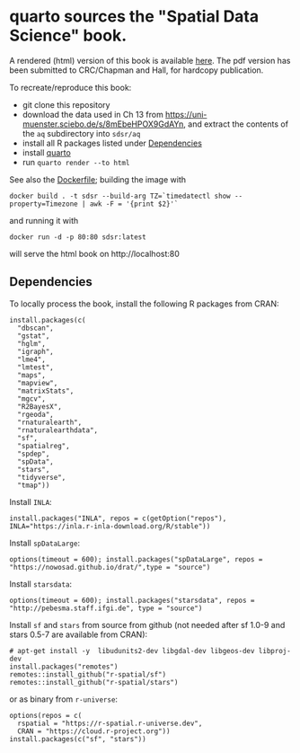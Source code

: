 # quarto sources the "Spatial Data Science" book.

A rendered (html) version of this book is available [here](https://r-spatial.org/book).
The pdf version has been submitted to CRC/Chapman and Hall, for hardcopy publication.

To recreate/reproduce this book:

* git clone this repository
* download the data used in Ch 13 from https://uni-muenster.sciebo.de/s/8mEbeHPOX9GdAYn, and extract the contents of the `aq` subdirectory into `sdsr/aq`
* install all R packages listed under [Dependencies](#dependencies)
* install [quarto](https://quarto.org/) 
* run `quarto render --to html`

See also the [Dockerfile](https://github.com/edzer/sdsr/tree/main/docker); building the image with
```
docker build . -t sdsr --build-arg TZ=`timedatectl show --property=Timezone | awk -F = '{print $2}'`
```
and running it with
```
docker run -d -p 80:80 sdsr:latest
```
will serve the html book on http://localhost:80

## Dependencies

To locally process the book, install the following R packages from CRAN:

```
install.packages(c(
  "dbscan",
  "gstat",
  "hglm",
  "igraph",
  "lme4",
  "lmtest",
  "maps",
  "mapview",
  "matrixStats",
  "mgcv",
  "R2BayesX",
  "rgeoda",
  "rnaturalearth",
  "rnaturalearthdata",
  "sf",
  "spatialreg",
  "spdep",
  "spData",
  "stars",
  "tidyverse",
  "tmap"))
```

Install `INLA`:
```
install.packages("INLA", repos = c(getOption("repos"), INLA="https://inla.r-inla-download.org/R/stable"))
```

Install `spDataLarge`:
```
options(timeout = 600); install.packages("spDataLarge", repos = "https://nowosad.github.io/drat/",type = "source")
```
Install `starsdata`:
```
options(timeout = 600); install.packages("starsdata", repos = "http://pebesma.staff.ifgi.de", type = "source")
```

Install `sf` and `stars` from source from github (not needed after sf 1.0-9 and stars 0.5-7 are available from CRAN):
```
# apt-get install -y  libudunits2-dev libgdal-dev libgeos-dev libproj-dev
install.packages("remotes")
remotes::install_github("r-spatial/sf")
remotes::install_github("r-spatial/stars")
```
or as binary from `r-universe`:
```
options(repos = c(
  rspatial = "https://r-spatial.r-universe.dev",
  CRAN = "https://cloud.r-project.org"))
install.packages(c("sf", "stars"))
```
